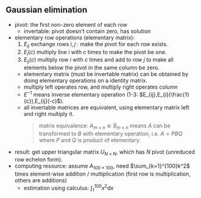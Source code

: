 ## Gaussian elimination
- pivot: the first non-zero element of each row
    - invertable: pivot doesn't contain zero, has solution
- elementary row operations (elementary matrix):
    1. $E_{ij}$ exchange rows $i,j$ : make the pivot for each row exists.
    2. $E_{i}(c)$ multiply line $i$ with $c$ times to make the pivot be one.
    3. $E_{ij}(c)$ multiply row $i$ with $c$ times and add to row $j$ to make all elements below the pivot in the same column be zero.
    - elementary matrix (must be invertable matrix) can be obtained by doing elementary operations on a identity matrix.
    - multiply left operates row, and multiply right operates column
    - $E^{-1}$ means inverse elementary operation (1-3: $E_{ij},E_{i}(\frac{1}{c}),E_{ij}(-c)$).
    - all invertable matrices are equivalent, using elementary matrix left and right multiply it.
        > matrix equivalence: $A_{m\times n}\cong B_{m\times n}$ means $A$ can be transformed to $B$ with elementary operation, i.e. $A=PBQ$ where $P$ and $Q$ is product of elementary.
- result: get upper triangular matrix $U_{N\times N}$, which has $N$ pivot (unreduced row echelon form).
- computing resource: assume $A_{100\times 100}$, need $\sum_{k=1}^{100}k^2$ times element-wise addition / multiplication (first row is multiplication, others are additions)
    - estimation using calculus: $\int_{1}^{100} x^2\mathrm{d}x$

